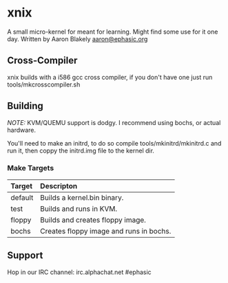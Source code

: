 # xnix

A small micro-kernel for meant for learning.  Might find some use for it one day.
Written by Aaron Blakely <aaron@ephasic.org>

## Cross-Compiler

xnix builds with a i586 gcc cross compiler, if you don't have one just run tools/mkcrosscompiler.sh

## Building

*NOTE:* KVM/QUEMU support is dodgy.  I recommend using bochs, or actual hardware.

You'll need to make an initrd, to do so compile tools/mkinitrd/mkinitrd.c and run it, 
then coppy the initrd.img file to the kernel dir.

### Make Targets

| Target   | Descripton                                 |
|:---------|:-------------------------------------------|
| default  | Builds a kernel.bin binary.                |
| test     | Builds and runs in KVM.                    |
| floppy   | Builds and creates floppy image.           |
| bochs    | Creates floppy image and runs in bochs.    |

## Support

Hop in our IRC channel: irc.alphachat.net #ephasic
